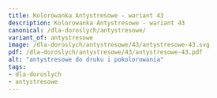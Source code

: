 ```yaml
---
title: Kolorowanka Antystresowe - wariant 43
description: Kolorowanka Antystresowe - wariant 43
canonical: /dla-doroslych/antystresowe/
variant_of: antystresowe
image: /dla-doroslych/antystresowe/43/antystresowe-43.svg
pdf: /dla-doroslych/antystresowe/43/antystresowe-43.pdf
alt: "antystresowe do druku i pokolorowania"
tags:
- dla-doroslych
- antystresowe
---
```

